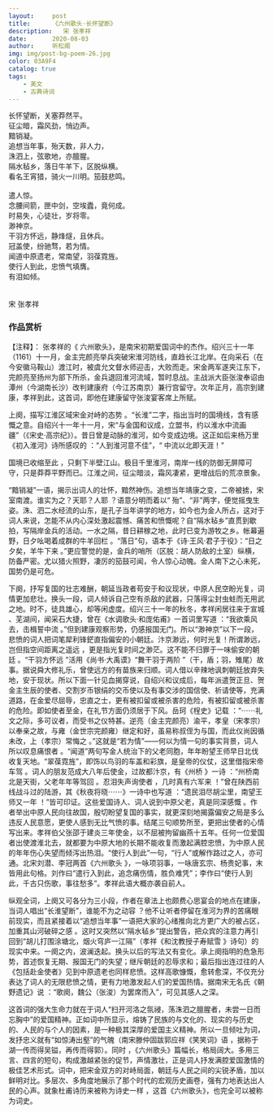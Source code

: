```yaml
---
layout:     post
title:      《六州歌头·长怀望断》
description:   宋 张孝祥
date:       2020-08-03
author:     听松阁
img: img/post-bg-poem-26.jpg
color: 03A9F4
catalog: true
tags:
    - 美文
    - 古典诗词
---
```



长怀望断，关塞莽然平。<br>
征尘暗，霜风劲，悄边声。<br>
黯销凝。<br>
追想当年事，殆天数，非人力，<br>
洙泗上，弦歌地，亦膻腥。<br>
隔水毡乡，落日牛羊下，区脱纵横。<br>
看名王宵猎，骑火一川明。笳鼓悲鸣。<br>
<br>
遣人惊。<br>
念腰间箭，匣中剑，空埃蠹，竟何成。<br>
时易失，心徒壮，岁将零。<br>
渺神京。<br>
干羽方怀远，静烽燧，且休兵。<br>
冠盖使，纷驰骛，若为情。<br>
闻道中原遗老，常南望，羽葆霓旌。<br>
使行人到此，忠愤气填膺。<br>
有泪如倾。<br>
<br><br>
宋 张孝祥


### 作品赏析
【注释】：
张孝祥的《 六州歌头》，是南宋初期爱国词中的杰作。绍兴三十一年（1161）十一月，金主完颜亮举兵突破宋淮河防线，直趋长江北岸。在向采石（在今安徽马鞍山）渡江时，被虞允文督水师迎击，大败而走。宋金两军遂夹江东下，完颜亮至扬州为部下所杀，金兵退回淮河流域，暂时息战。主战派大臣张浚奉诏由潭州（今湖南长沙）改判建康府（今江苏南京）兼行宫留守。次年正月，高宗到建康，孝祥到此，这首词，即他在建康留守张浚宴客席上所赋。

上阕，描写江淮区域宋金对峙的态势 。“长淮”二字，指出当时的国境线，含有感慨之意。自绍兴十一年十一月，宋“与金国和议成，立盟书，约以淮水中流画疆”（《宋史·高宗纪》）。昔日曾是动脉的淮河，如今变成边境。这正如后来杨万里《初入淮河》诗所感叹的 ：“人到淮河意不佳”，“ 中流以北即天涯！”

国境已收缩至此 ，只剩下半壁江山。极目千里淮河，南岸一线的防御无屏障可守，只是莽莽平野而已。江淮之间，征尘暗淡，霜风凄紧，更增战后的荒凉景象。

“黯销凝”一语，揭示出词人的壮怀，黯然神伤。追想当年靖康之变，二帝被掳，宋室南渡。谁实为之？天耶？人耶 ？语意分明而着以“ 殆”、“非”两字，便觉摇曳生姿。洙、泗二水经流的山东，是孔子当年讲学的地方，如今也为金人所占，这对于词人来说，怎能不从内心深处激起震憾、痛苦和愤慨呢？自“隔水毡乡”直贯到歇拍，写隔岸金兵的活动。一水之隔，昔日耕稼之地，此时已变为游牧之乡。帐幕遍野，日夕吆喝着成群的牛羊回栏 。“落日”句，语本于《诗·王风·君子于役》：“日之夕矣，羊牛下来 。”更应警觉的是，金兵的哨所（区脱：胡人防敌的土室）纵横，防备严密。尤以猎火照野，凄厉的笳鼓可闻，令人惊心动魄。金人南下之心未死，国势仍是可危。

下阕，抒写复国的壮志难酬，朝延当政者苟安于和议现状，中原人民空盼光复，词情更加悲壮。换头一段，词人倾诉自己空有杀敌的武器，只落得尘封虫蛀而无用武之地。时不，徒具雄心，却等闲虚度。绍兴三十一年的秋冬，孝祥闲居往来于宣城 、芜湖间，闻采石大捷，曾在《水调歌头·和庞佑甫》一首词里写道 ：“我欲乘风去，击楫誓中流 。”但到建康观察形势，仍感报国无门。所以“渺神京”以下一段，悲愤的词人把词笔犀利锋鋩直指偏安的小朝廷。汴京渺远，何时光复！所谓渺远，岂但指空间距离之遥远 ，更是指光复时间之渺茫。这不能不归罪于一味偷安的朝廷 。“干羽方怀远 ”活用《尚书·大禹谟》“舞干羽于两阶 ”（干，盾；羽，雉尾）故事。据说舜大修礼乐，曾使远方的有苗族来归顺。词人借以辛辣地讽刺朝廷放弃失地，安于现状。所以下面一针见血揭穿说，自绍兴和议成后，每年派遣贺正旦、贺金主生辰的使者、交割岁币银绢的交币使以及有事交涉的国信使、祈请使等，充满道路，在金爱尽屈辱，忠直之士，更有被扣留或被杀害的危险，有被扣留或被杀害的危险。即如使者至金，在礼节方面仍须居于下风。岳珂《桯史》记载 ：“⋯⋯礼文之际，多可议者，而受书之仪特甚。逆亮（金主完颜亮）渝平，孝皇（宋孝宗）以奉亲之故，与雍（金世宗完颜雍）继定和好，虽易称叔侄为与国，而此仪尚因循未改，上（孝宗）常悔之 。”这就是“若为情”——何以为情一句的事实背景，词人所以叹息痛恨者 。“闻道”两句写金人统治下的父老同胞，年年盼望王师早日北伐收复天地。“翠葆霓旌”，即饰以鸟羽的车盖和彩旗，是皇帝的仪仗，这里借指宋帝车驾 。词人的朋友范成大八年后使金，过故都汴京，有《州桥 》一诗 ：“州桥南北是天街，父老年年等驾回 。忍泪失声询使者 ，几时真有六军来 ！”曾在陕西前线战斗过的陆游，其《秋夜将晓⋯⋯》一诗中也写道 ：“遗民泪尽胡尘里，南望王师又一年 ！”皆可印证。这些爱国诗人、词人说到中原父老，真是同深感慨 。作者举出中原人民向往故国，殷切盼望复国的事实，就更深刻地揭露偏安之局是多么违反人民意愿，更使人感到无比气愤的事。结尾三句顺势所至，更把出使者的心情写出来。孝祥伯父张邵于建炎三年使金，以不屈被拘留幽燕十五年。任何一位爱国者出使渡淮北去，就都要为中原大地的长期不能收复而激起满腔忠愤，为中原人民的年年伤心失望而倾泻出热泪。“使行人到此”一句，“行人”或解作路过之人，亦可通。北宋刘潜、李冠两首《六州歌头 》，一咏项羽事，一咏唐玄宗、杨贵妃事，末皆用此句格。刘作曰“遣行入到此，追念痛伤情，胜负难凭”；李作曰“使行人到此，千古只伤歌，事往愁多”。孝祥此语大概亦袭自前人。

纵观全词，上阕又可各分为三小段，作者在章法上也颇费心思宴会的地点在建康，当词人唱出“长淮望断”，谁能不为之动容 ？他不让听者停留在淮河为界的苦痛眼前现实，而且紧接着以“追想当年事”一语把大家的心绪推向北方更广大的被占区，加重其山河破碎之感 。这时又突然以“隔水毡乡”提出警告，把众宾的注意力再引回到“胡儿打围涂塘北，烟火穹庐一江隔”（孝祥《和沈教授子寿赋雪 》诗句）的现实中来。一阕之内，波澜迭起。换头以后的写法又有变化。承上阕指明的危急形势，首述恢复无期、报国无门的失望；继斥朝廷的忍辱求和；最后指出连过往的人《包括赴金使者》见到中原遗老也同样悲愤。这样高歌慷慨，愈转愈深，不仅充分表达了词人的无限悲愤之情，更有力地激发起人们的爱国热情。据南宋无名氏《朝野遗记》说 ：“歌阕，魏公（张浚）为罢席而入”，可见其感人之深。

这首词的强大生命力就在于词人“扫开河洛之氛祲，荡洙泗之膻腥者，未尝一日而忘胸中”的爱国精神。正如词中所显示，熔铸了民族的与文化的、现实的与历史的、人民的与个人的因素，是一种极其深厚的爱国主义精神。所以一旦倾吐为词，发抒忠义就有“如惊涛出壑”的气魄（南宋滕仲固跋郭应祥《笑笑词》语 ，据称于湖一传而得吴镒，再传而得郭）。同时 ，《六州歌头》篇幅长，格局阔大。多用三言、四言的短句，构成激越紧张的促节，声情激壮，正是词人抒发满腔爱国激情的极佳艺术形式。词中，把宋金双方的对峙局面，朝廷与人民之间的尖锐矛盾，加以鲜明对比。多层次、多角度地展示了那个时代的宏观历史画卷，强有力地表达出人民的心声。就象杜甫诗历来被称为诗史一样 ，这首《六州歌头》，也完全可以被称为词史。

